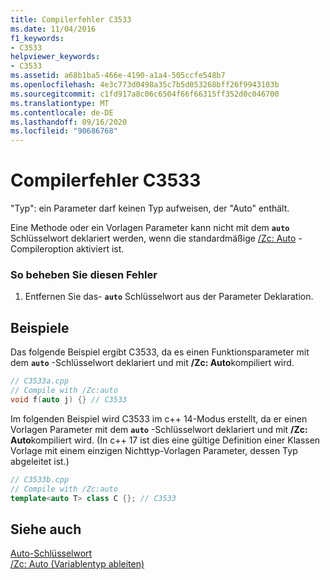 ```yaml
---
title: Compilerfehler C3533
ms.date: 11/04/2016
f1_keywords:
- C3533
helpviewer_keywords:
- C3533
ms.assetid: a68b1ba5-466e-4190-a1a4-505ccfe548b7
ms.openlocfilehash: 4e3c773d0498a35c7b5d053268bff26f9943103b
ms.sourcegitcommit: c1fd917a8c06c6504f66f66315ff352d0c046700
ms.translationtype: MT
ms.contentlocale: de-DE
ms.lasthandoff: 09/16/2020
ms.locfileid: "90686768"
---
```

# <a name="compiler-error-c3533"></a>Compilerfehler C3533

"Typ": ein Parameter darf keinen Typ aufweisen, der "Auto" enthält.

Eine Methode oder ein Vorlagen Parameter kann nicht mit dem **`auto`** Schlüsselwort deklariert werden, wenn die standardmäßige [/Zc: Auto](../../build/reference/zc-auto-deduce-variable-type.md) -Compileroption aktiviert ist.

### <a name="to-correct-this-error"></a>So beheben Sie diesen Fehler

1. Entfernen Sie das- **`auto`** Schlüsselwort aus der Parameter Deklaration.

## <a name="examples"></a>Beispiele

Das folgende Beispiel ergibt C3533, da es einen Funktionsparameter mit dem **`auto`** -Schlüsselwort deklariert und mit **/Zc: Auto**kompiliert wird.

```cpp
// C3533a.cpp
// Compile with /Zc:auto
void f(auto j) {} // C3533
```

Im folgenden Beispiel wird C3533 im c++ 14-Modus erstellt, da er einen Vorlagen Parameter mit dem **`auto`** -Schlüsselwort deklariert und mit **/Zc: Auto**kompiliert wird. (In c++ 17 ist dies eine gültige Definition einer Klassen Vorlage mit einem einzigen Nichttyp-Vorlagen Parameter, dessen Typ abgeleitet ist.)

```cpp
// C3533b.cpp
// Compile with /Zc:auto
template<auto T> class C {}; // C3533
```

## <a name="see-also"></a>Siehe auch

[Auto-Schlüsselwort](../../cpp/auto-keyword.md)<br/>
[/Zc: Auto (Variablentyp ableiten)](../../build/reference/zc-auto-deduce-variable-type.md)
